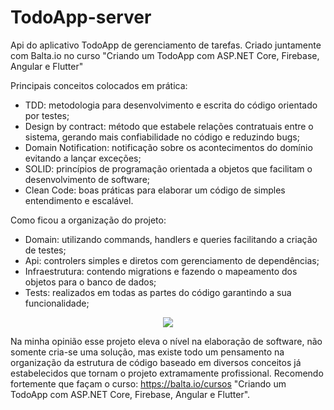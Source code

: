 # TodoApp-server

Api do aplicativo TodoApp de gerenciamento de tarefas. Criado juntamente com Balta.io no curso "Criando um TodoApp com ASP.NET Core, Firebase, Angular e Flutter"

Principais conceitos colocados em prática:
- TDD: metodologia para desenvolvimento e escrita do código orientado por testes;
- Design by contract: método que estabele relações contratuais entre o sistema, gerando mais confiabilidade no código e reduzindo bugs;
- Domain Notification: notificação sobre os acontecimentos do domínio evitando a lançar exceções;
- SOLID: princípios de programação orientada a objetos que facilitam o desenvolvimento de software;
- Clean Code: boas práticas para elaborar um código de simples entendimento e escalável.

Como ficou a organização do projeto:
- Domain: utilizando commands, handlers e queries facilitando a criação de testes;
- Api: controlers simples e diretos com gerenciamento de dependências; 
- Infraestrutura: contendo migrations e fazendo o mapeamento dos objetos para o banco de dados;
- Tests: realizados em todas as partes do código garantindo a sua funcionalidade;

<p align="center">
  <img src="https://github.com/VrMagal/TodoApp-server/assets/117487070/73bca1b5-45cd-4b58-a2ea-a359669b8f5b">
</p>

Na minha opinião esse projeto eleva o nível na elaboração de software,
não somente cria-se uma solução, mas existe todo um pensamento na organização 
da estrutura de código baseado em diversos conceitos já estabelecidos que tornam o projeto extramamente profissional. Recomendo fortemente que façam o curso: https://balta.io/cursos "Criando um TodoApp com ASP.NET Core, Firebase, Angular e Flutter".

